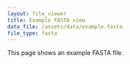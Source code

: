 ```yaml
---
layout: file_viewer
title: Example FASTA view
data_file: /assets/data/example.fasta
file_type: fasta
---
```


This page shows an example FASTA file.

